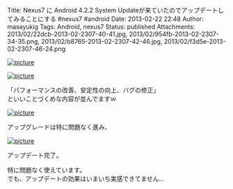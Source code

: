 Title: Nexus7 に Android 4.2.2 System Updateが来ていたのでアップデートしてみることにする #nexus7 #android
Date: 2013-02-22 22:48
Author: masayukig
Tags: Android, nexus7
Status: published
Attachments: 2013/02/22dcb-2013-02-2307-40-41.jpg, 2013/02/954fb-2013-02-2307-34-35.png, 2013/02/b8765-2013-02-2307-42-46.jpg, 2013/02/f3d5e-2013-02-2307-46-24.png


[![picture](https://masayukig.files.wordpress.com/2013/02/22dcb-2013-02-2307-40-41.jpg?w=225)
](https://masayukig.files.wordpress.com/2013/02/22dcb-2013-02-2307-40-41.jpg)





[![picture](https://masayukig.files.wordpress.com/2013/02/954fb-2013-02-2307-34-35.png?w=300)
](https://masayukig.files.wordpress.com/2013/02/954fb-2013-02-2307-34-35.png)


「パフォーマンスの改善、安定性の向上、バグの修正」  
といいことづくめな内容が並んでますｗ


[![picture](https://masayukig.files.wordpress.com/2013/02/b8765-2013-02-2307-42-46.jpg?w=225)
](https://masayukig.files.wordpress.com/2013/02/b8765-2013-02-2307-42-46.jpg)



アップグレードは特に問題なく進み、



[![picture](https://masayukig.files.wordpress.com/2013/02/f3d5e-2013-02-2307-46-24.png?w=188)
](https://masayukig.files.wordpress.com/2013/02/f3d5e-2013-02-2307-46-24.png)


アップデート完了。

特に問題なく使えています。  
でも、アップデートの効果はいまいち実感できてません...
